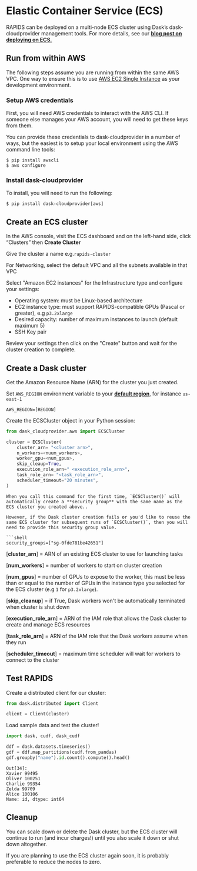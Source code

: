 # Elastic Container Service (ECS)

RAPIDS can be deployed on a multi-node ECS cluster using Dask’s dask-cloudprovider management tools. For more details, see our **[blog post on
deploying on ECS.](https://medium.com/rapids-ai/getting-started-with-rapids-on-aws-ecs-using-dask-cloud-provider-b1adfdbc9c6e)**

## Run from within AWS

The following steps assume you are running from within the same AWS VPC. One way to ensure this is to use
[AWS EC2 Single Instance](https://docs.rapids.ai/deployment/stable/cloud/aws/ec2.html) as your development environment.

### Setup AWS credentials

First, you will need AWS credentials to interact with the AWS CLI. If someone else manages your AWS account, you will need to
get these keys from them. <br />

You can provide these credentials to dask-cloudprovider in a number of ways, but the easiest is to setup your
local environment using the AWS command line tools:

```shell
$ pip install awscli
$ aws configure
```

### Install dask-cloudprovider

To install, you will need to run the following:

```shell
$ pip install dask-cloudprovider[aws]
```

## Create an ECS cluster

In the AWS console, visit the ECS dashboard and on the left-hand side, click “Clusters” then **Create Cluster**

Give the cluster a name e.g.`rapids-cluster`

For Networking, select the default VPC and all the subnets available in that VPC

Select "Amazon EC2 instances" for the Infrastructure type and configure your settings:

- Operating system: must be Linux-based architecture
- EC2 instance type: must support RAPIDS-compatible GPUs (Pascal or greater), e.g `p3.2xlarge`
- Desired capacity: number of maximum instances to launch (default maximum 5)
- SSH Key pair

Review your settings then click on the "Create" button and wait for the cluster creation to complete.

## Create a Dask cluster

Get the Amazon Resource Name (ARN) for the cluster you just created.

Set `AWS_REGION` environment variable to your **[default region](https://docs.aws.amazon.com/AWSEC2/latest/UserGuide/using-regions-availability-zones.html#concepts-regions)**, for instance `us-east-1`

```shell
AWS_REGION=[REGION]
```

Create the ECSCluster object in your Python session:

```python
from dask_cloudprovider.aws import ECSCluster

cluster = ECSCluster(
    cluster_arn= "<cluster arn>",
    n_workers=<nuum_workers>,
    worker_gpu=<num_gpus>,
    skip_cleaup=True,
    execution_role_arn=" <execution_role_arn>",
    task_role_arn= "<task_role_arn>",
    scheduler_timeout="20 minutes",
)
```

````{note}
When you call this command for the first time, `ECSCluster()` will automatically create a **security group** with the same name as the ECS cluster you created above..

However, if the Dask cluster creation fails or you'd like to reuse the same ECS cluster for subsequent runs of `ECSCluster()`, then you will need to provide this security group value.

```shell
security_groups=["sg-0fde781be42651"]

````

[**cluster_arn**] = ARN of an existing ECS cluster to use for launching tasks <br />

[**num_workers**] = number of workers to start on cluster creation <br />

[**num_gpus**] = number of GPUs to expose to the worker, this must be less than or equal to the number of GPUs in the instance type you selected for the ECS cluster (e.g `1` for `p3.2xlarge`).<br />

[**skip_cleanup**] = if True, Dask workers won't be automatically terminated when cluster is shut down <br />

[**execution_role_arn**] = ARN of the IAM role that allows the Dask cluster to create and manage ECS resources <br />

[**task_role_arn**] = ARN of the IAM role that the Dask workers assume when they run <br />

[**scheduler_timeout**] = maximum time scheduler will wait for workers to connect to the cluster

## Test RAPIDS

Create a distributed client for our cluster:

```python
from dask.distributed import Client

client = Client(cluster)
```

Load sample data and test the cluster!

```python
import dask, cudf, dask_cudf

ddf = dask.datasets.timeseries()
gdf = ddf.map_partitions(cudf.from_pandas)
gdf.groupby("name").id.count().compute().head()
```

```shell
Out[34]:
Xavier 99495
Oliver 100251
Charlie 99354
Zelda 99709
Alice 100106
Name: id, dtype: int64
```

## Cleanup

You can scale down or delete the Dask cluster, but the ECS cluster will continue to run (and incur charges!) until you also scale it down or shut down altogether. <br />

If you are planning to use the ECS cluster again soon, it is probably preferable to reduce the nodes to zero.

```{relatedexamples}

```
